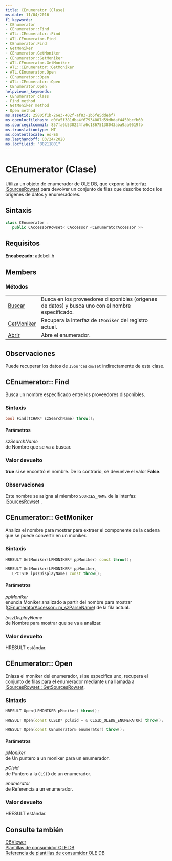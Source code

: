 ```yaml
---
title: CEnumerator (Clase)
ms.date: 11/04/2016
f1_keywords:
- CEnumerator
- CEnumerator::Find
- ATL::CEnumerator::Find
- ATL.CEnumerator.Find
- CEnumerator.Find
- GetMoniker
- CEnumerator.GetMoniker
- CEnumerator::GetMoniker
- ATL.CEnumerator.GetMoniker
- ATL::CEnumerator::GetMoniker
- ATL.CEnumerator.Open
- CEnumerator::Open
- ATL::CEnumerator::Open
- CEnumerator.Open
helpviewer_keywords:
- CEnumerator class
- Find method
- GetMoniker method
- Open method
ms.assetid: 25805f1b-26e3-402f-af83-1b5fe5ddebf7
ms.openlocfilehash: d0fa5f381dba4f67934007d59dbdaf4450bcfb60
ms.sourcegitcommit: 857fa6b530224fa6c18675138043aba9aa0619fb
ms.translationtype: MT
ms.contentlocale: es-ES
ms.lasthandoff: 03/24/2020
ms.locfileid: "80211801"
---
```

# <a name="cenumerator-class"></a>CEnumerator (Clase)

Utiliza un objeto de enumerador de OLE DB, que expone la interfaz [ISourcesRowset](/previous-versions/windows/desktop/ms715969(v=vs.85)) para devolver un conjunto de filas que describe todos los orígenes de datos y enumeradores.

## <a name="syntax"></a>Sintaxis

```cpp
class CEnumerator :
   public CAccessorRowset< CAccessor <CEnumeratorAccessor >>
```

## <a name="requirements"></a>Requisitos

**Encabezado:** atldbcli.h

## <a name="members"></a>Members

### <a name="methods"></a>Métodos

|||
|-|-|
|[Buscar](#find)|Busca en los proveedores disponibles (orígenes de datos) y busca uno con el nombre especificado.|
|[GetMoniker](#getmoniker)|Recupera la interfaz de `IMoniker` del registro actual.|
|[Abrir](#open)|Abre el enumerador.|

## <a name="remarks"></a>Observaciones

Puede recuperar los datos de `ISourcesRowset` indirectamente de esta clase.

## <a name="cenumeratorfind"></a><a name="find"></a>CEnumerator:: Find

Busca un nombre especificado entre los proveedores disponibles.

### <a name="syntax"></a>Sintaxis

```cpp
bool Find(TCHAR* szSearchName) throw();
```

#### <a name="parameters"></a>Parámetros

*szSearchName*<br/>
de Nombre que se va a buscar.

### <a name="return-value"></a>Valor devuelto

**true** si se encontró el nombre. De lo contrario, se devuelve el valor **False**.

### <a name="remarks"></a>Observaciones

Este nombre se asigna al miembro `SOURCES_NAME` de la interfaz [ISourcesRowset](/previous-versions/windows/desktop/ms715969(v=vs.85)) .

## <a name="cenumeratorgetmoniker"></a><a name="getmoniker"></a>CEnumerator:: GetMoniker

Analiza el nombre para mostrar para extraer el componente de la cadena que se puede convertir en un moniker.

### <a name="syntax"></a>Sintaxis

```cpp
HRESULT GetMoniker(LPMONIKER* ppMoniker) const throw();

HRESULT GetMoniker(LPMONIKER* ppMoniker,
   LPCTSTR lpszDisplayName) const throw();
```

#### <a name="parameters"></a>Parámetros

*ppMoniker*<br/>
enuncia Moniker analizado a partir del nombre para mostrar ([CEnumeratorAccessor:: m_szParseName](../../data/oledb/cenumeratoraccessor-m-szparsename.md)) de la fila actual.

*lpszDisplayName*<br/>
de Nombre para mostrar que se va a analizar.

### <a name="return-value"></a>Valor devuelto

HRESULT estándar.

## <a name="cenumeratoropen"></a><a name="open"></a>CEnumerator:: Open

Enlaza el moniker del enumerador, si se especifica uno, recupera el conjunto de filas para el enumerador mediante una llamada a [ISourcesRowset:: GetSourcesRowset](/previous-versions/windows/desktop/ms711200(v=vs.85)).

### <a name="syntax"></a>Sintaxis

```cpp
HRESULT Open(LPMONIKER pMoniker) throw();

HRESULT Open(const CLSID* pClsid = & CLSID_OLEDB_ENUMERATOR) throw();

HRESULT Open(const CEnumerator& enumerator) throw();
```

#### <a name="parameters"></a>Parámetros

*pMoniker*<br/>
de Un puntero a un moniker para un enumerador.

*pClsid*<br/>
de Puntero a la `CLSID` de un enumerador.

*enumerator*<br/>
de Referencia a un enumerador.

### <a name="return-value"></a>Valor devuelto

HRESULT estándar.

## <a name="see-also"></a>Consulte también

[DBViewer](../../overview/visual-cpp-samples.md)<br/>
[Plantillas de consumidor OLE DB](../../data/oledb/ole-db-consumer-templates-cpp.md)<br/>
[Referencia de plantillas de consumidor OLE DB](../../data/oledb/ole-db-consumer-templates-reference.md)
